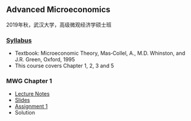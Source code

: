 ## Advanced Microeconomics

2019年秋，武汉大学，高级微观经济学硕士班

### [Syllabus](sherryecon.github.io/pdf/adv_micro_syllabus.pdf)
- Textbook: Microeconomic Theory, Mas‐Collel, A., M.D. Whinston, and J.R. Green, Oxford, 1995
- This course covers Chapter 1, 2, 3 and 5
### MWG Chapter 1
- [Lecture Notes](sherryecon.github.io/pdf/mwgch1.pdf)
- [Slides](sherryecon.github.io/pdf/mwgch1_slides.pdf)
- [Assignment 1](sherryecon.github.io/pdf/micro_hw1.pdf)
- Solution

